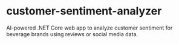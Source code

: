 # customer-sentiment-analyzer
AI-powered .NET Core web app to analyze customer sentiment for beverage brands using reviews or social media data.
